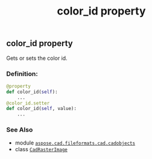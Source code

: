 ﻿---
title: color_id property
second_title: Aspose.CAD for Python via .NET API References
description: 
type: docs
weight: 130
url: /python-net/aspose.cad.fileformats.cad.cadobjects/cadrasterimage/color_id/
is_root: false
---

## color_id property


Gets or sets the color id.
### Definition:
```python
@property
def color_id(self):
    ...
@color_id.setter
def color_id(self, value):
    ...
```

### See Also
* module [`aspose.cad.fileformats.cad.cadobjects`](../../)
* class [`CadRasterImage`](/cad/python-net/aspose.cad.fileformats.cad.cadobjects/cadrasterimage)
